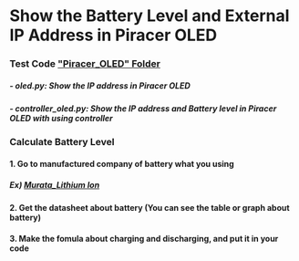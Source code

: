 # Show the Battery Level and External IP Address in Piracer OLED

### Test Code ["Piracer_OLED" Folder](https://github.com/Ho-mmd/DES_Project2/tree/main/Piracer_OLED)
##### - oled.py: Show the IP address in Piracer OLED
##### - controller_oled.py: Show the IP address and Battery level in Piracer OLED with using controller

### Calculate Battery Level

#### 1. Go to manufactured company of battery what you using
##### Ex) [Murata_Lithium Ion](https://www.murata.com/en-us/products/batteries/cylindrical)
#### 2. Get the datasheet about battery (You can see the table or graph about battery)
#### 3. Make the fomula about charging and discharging, and put it in your code
 

